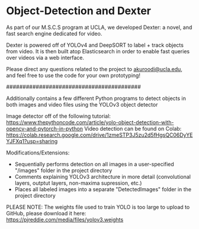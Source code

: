 # Object-Detection and Dexter

As part of our M.S.C.S program at UCLA, we developed Dexter: a novel, and fast search engine dedicated for video.

Dexter is powered off of YOLOv4 and DeepSORT to label + track objects from video. It is then built atop Elasticsearch in order to enable fast queries over videos via a web interface.

Please direct any questions related to the project to akuroodi@ucla.edu, and feel free to use the code for your own prototyping! 

#########################################

Additionally contains a few different Python programs to detect objects in both images and video files using the YOLOv3 object detector

Image detector off of the following tutorial: https://www.thepythoncode.com/article/yolo-object-detection-with-opencv-and-pytorch-in-python
Video detection can be found on Colab: https://colab.research.google.com/drive/1zmeSTP3J5zu2d5fHgsQC06DyYEYJFXq1?usp=sharing

Modifications/Extensions:
- Sequentially performs detection on all images in a user-specified "/images" folder in the project directory
- Comments explaining YOLOv3 architecture in more detail (convolutional layers, outptut layers, non-maxima supression, etc.)
- Places all labeled images into a separate "DetectedImages" folder in the project directory 

PLEASE NOTE: 
The weights file used to train YOLO is too large to upload to GitHub, please download it here:
https://pjreddie.com/media/files/yolov3.weights
